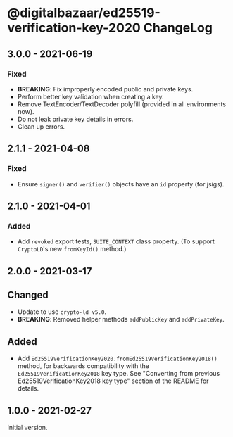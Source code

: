 # @digitalbazaar/ed25519-verification-key-2020 ChangeLog

## 3.0.0 - 2021-06-19

### Fixed
- **BREAKING**: Fix improperly encoded public and private keys.
- Perform better key validation when creating a key.
- Remove TextEncoder/TextDecoder polyfill (provided in all environments now).
- Do not leak private key details in errors.
- Clean up errors.

## 2.1.1 - 2021-04-08

### Fixed
- Ensure `signer()` and `verifier()` objects have an `id` property (for jsigs).

## 2.1.0 - 2021-04-01

### Added
- Add `revoked` export tests, `SUITE_CONTEXT` class property. (To support
  `CryptoLD`'s new `fromKeyId()` method.)

## 2.0.0 - 2021-03-17

## Changed
- Update to use `crypto-ld v5.0`.
- **BREAKING**: Removed helper methods `addPublicKey` and `addPrivateKey`.

## Added
- Add `Ed25519VerificationKey2020.fromEd25519VerificationKey2018()` method,
  for backwards compatibility with the `Ed25519VerificationKey2018` key type.
  See "Converting from previous Ed25519VerificationKey2018 key type" section
  of the README for details.

## 1.0.0 - 2021-02-27

Initial version.
